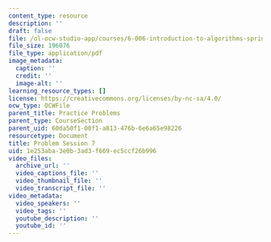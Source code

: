 ```yaml
---
content_type: resource
description: ''
draft: false
file: /ol-ocw-studio-app/courses/6-006-introduction-to-algorithms-spring-2020/1e253aba3e0b3ad3f669ec5ccf26b996_MIT6_006S20_prob7.pdf
file_size: 196076
file_type: application/pdf
image_metadata:
  caption: ''
  credit: ''
  image-alt: ''
learning_resource_types: []
license: https://creativecommons.org/licenses/by-nc-sa/4.0/
ocw_type: OCWFile
parent_title: Practice Problems
parent_type: CourseSection
parent_uid: 60da50f1-00f1-a813-476b-6e6a65e98226
resourcetype: Document
title: Problem Session 7
uid: 1e253aba-3e0b-3ad3-f669-ec5ccf26b996
video_files:
  archive_url: ''
  video_captions_file: ''
  video_thumbnail_file: ''
  video_transcript_file: ''
video_metadata:
  video_speakers: ''
  video_tags: ''
  youtube_description: ''
  youtube_id: ''
---
```

